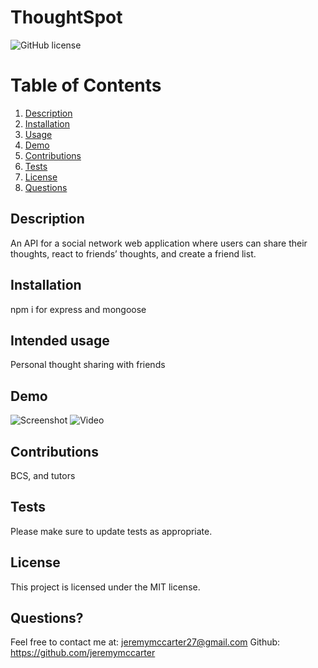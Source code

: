 # ThoughtSpot
![GitHub license](https://img.shields.io/badge/license-MIT-blue.svg)


  # Table of Contents
  1. [Description](#description)
  2. [Installation](#installation)
  3. [Usage](#intended-usage)
  4. [Demo](#demo)
  5. [Contributions](#contributions)
  6. [Tests](#tests)
  7. [License](#license)
  8. [Questions](#questions?)
  

## Description
An API for a social network web application where users can share their thoughts, react to friends’ thoughts, and create a friend list.

  ##  Installation
  npm i for express and mongoose
  

  ## Intended usage
  Personal thought sharing with friends
   
  ## Demo
   ![Screenshot](https://user-images.githubusercontent.com/118328184/233541149-c7b291db-65df-4059-97aa-10af9f739715.png)
   ![Video](https://drive.google.com/file/d/1G3U_ixTTElO-nlHpHKBZV4X_jFAGhwnV/view)
  ## Contributions
  BCS, and tutors

  ## Tests
  Please make sure to update tests as appropriate.
  
 
  

   ## License
This project is licensed under the MIT license.

  
  
  ## Questions?
  Feel free to contact me at: jeremymccarter27@gmail.com
  Github: https://github.com/jeremymccarter